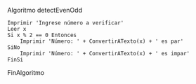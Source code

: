 Algoritmo detectEvenOdd

	Imprimir 'Ingrese número a verificar'
	Leer x
	Si x % 2 == 0 Entonces
		Imprimir 'Número: ' + ConvertirATexto(x) + ' es par'
	SiNo
		Imprimir 'Número: ' + ConvertirATexto(x) + ' es impar'
	FinSi
FinAlgoritmo
